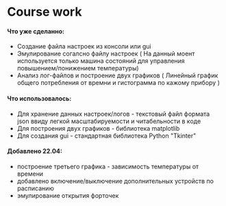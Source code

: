# Course work

#### Что уже сделанно:
* Создание файла настроек из консоли или gui
* Эмулирование согалсно файлу настроек ( На данный моент используется только машина состояний для управления повышением/понижением температуры)
* Анализ лог-файлов и построение двух графиков ( Линейный график общего потребления от времни и гистограмма по кажому прибору )


#### Что использовалось:
* Для хранение данных настроек/логов - текстовый файл формата json ввиду легкой масштабируемости и читабельности в коде
* Для построения двух графиков -  библиотека matplotlib
* Для создания gui - стандартная библиотека Python "Tkinter"

#### Добавлено 22.04:
* построение третьего графика - зависимость температуры от времени
* добавлено включение/выключение дополнительных устройств по расписанию 
* эмулирование открытия форточек